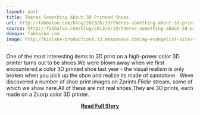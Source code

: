 ```yaml
---
layout: post
title: Theres Something About 3D Printed Shoes
url: http://fabbaloo.com/blog/2013/6/19/theres-something-about-3d-printed-shoes.html
source: http://fabbaloo.com/blog/2013/6/19/theres-something-about-3d-printed-shoes.html
domain: fabbaloo.com
image: http://kinlane-productions.s3.amazonaws.com/ap-evangelist-site/curated/screenshots/10162_fabbaloo_com.png
---
```


<p>One of the most interesting items to 3D print on a high-power color 3D printer turns out to be shoes.We were blown away when we first encountered a color 3D printed shoe last year - the visual realism is only broken when you pick up the shoe and realize its made of sandstone.  Weve discovered a number of shoe print images on Zprints Flickr stream, some of which we show here.All of these are not real shoes.They are 3D prints, each made on a Zcorp color 3D printer.</p>
<center><p><a href="http://fabbaloo.com/blog/2013/6/19/theres-something-about-3d-printed-shoes.html" style='padding:25px; font-sze:18px; font-weight: bold;'>Read Full Story</a></p></center>
